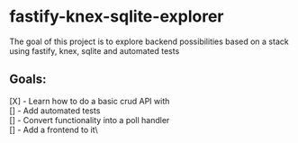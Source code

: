 # fastify-knex-sqlite-explorer
The goal of this project is to explore backend possibilities based on a stack using fastify, knex, sqlite and automated tests

## Goals:
[X] - Learn how to do a basic crud API with\
[] - Add automated tests\
[] - Convert functionality into a poll handler\
[] - Add a frontend to it\
